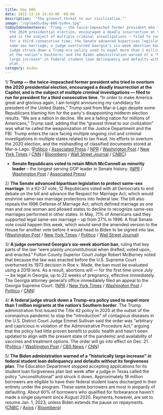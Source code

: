 ```yaml
---
title: Day 666
date: 2022-11-16 14:43:00 -08:00
description: '"The gravest threat to our civilization."'
image: "/uploads/day-666-biden.jpg"
todayInOneSentence: 'Trump — the twice-impeached former president who tried to overturn
  the 2020 presidential election, encouraged a deadly insurrection at the Capitol,
  and is the subject of multiple criminal investigations — filed to run for president
  for a third consecutive time; the Senate advanced bipartisan legislation to protect
  same-sex marriage; a judge overturned Georgia’s six-week abortion ban; a federal
  judge struck down a Trump-era policy used to expel more than 1 million migrants
  at the nation’s Southern; and the Biden administration warned of a "historically
  large increase" in federal student loan delinquency and defaults without its forgiveness
  plan. '
category: biden
---
```


1/ **Trump — the twice-impeached former president who tried to overturn the 2020 presidential election, encouraged a deadly insurrection at the Capitol, and is the subject of multiple criminal investigations — filed to run for president for a third consecutive time**. “In order to make America great and glorious again, I am tonight announcing my candidacy for president of the United States,” Trump said from Mar-a-Lago despite some Republicans blaming him for the party's disappointing midterm election results. “We are a nation in decline. We are a failing nation for millions of Americans,” Trump said, adding that the “gravest threat to our civilization” was what he called the weaponization of the Justice Department and the FBI. Trump enters the race facing multiple ongoing civil and criminal investigations in multiple states related to tax fraud, his efforts to overturn the 2020 election, and the mishandling of classified documents stored at Mar-a-Lago. ([Politico](https://www.politico.com/news/2022/11/15/trump-presidency-2024-candidate-00067130) / [Associated Press](https://apnews.com/article/donald-trump-2024-updates-cd5339d48064a149527e8f9a1aa7614e) / [NPR](https://www.npr.org/2022/11/15/1044234232/trump-announces-run-president-2024) / [Washington Post](https://www.washingtonpost.com/politics/2022/11/15/trump-2024-announcement-running-president/) / [New York Times](https://www.nytimes.com/2022/11/16/us/politics/trump-candidate-biden-strategy.html) / [CNN](https://www.cnn.com/2022/11/15/politics/trump-2024-presidential-bid) / [Bloomberg](https://www.bloomberg.com/news/articles/2022-11-16/trump-makes-his-2024-run-official-defying-calls-to-step-aside?sref=MIBMEEoj) / [Wall Street Journal](https://www.wsj.com/articles/donald-trump-set-to-announce-2024-presidential-bid-11668508202?mod=article_inline) / [CNBC](https://www.cnbc.com/2022/11/15/trump-news-trump-launches-2024-presidential-campaign-in-a-bid-to-seize-early-momentum.html))

* **Senate Republicans voted to retain Mitch McConnell as minority leader** – the longest serving GOP leader in Senate history. ([NPR](https://www.npr.org/2022/11/16/1137104129/mitch-mcconnell-wins-minority-leader-rick-scott-senate-republicans) / [Washington Post](https://www.washingtonpost.com/politics/2022/11/16/mcconnell-scott-senate-republican-house-control/) / [Associated Press](https://apnews.com/article/florida-mitch-mcconnell-congress-9f1be1d3635127dbb3e17a3fae1ac86d))

2/ **The Senate advanced bipartisan legislation to protect same-sex marriage**. In a 62-37 vote, 12 Republicans voted with all Democrats to end debate on the bill and advance the Respect for Marriage Act, which would enshrine same-sex marriage protections into federal law. The bill also repeals the 1996 Defense of Marriage Act, which defined marriage as one man and one woman and allowed states to decline to recognize same-sex marriages performed in other states. In May, 71% of Americans said they supported legal same-sex marriage – up from 27% in 1996. A final Senate vote could happen this week, which would send the amended version to the House for another vote before it would head to Biden to be signed into law. ([Washington Post](https://www.washingtonpost.com/politics/2022/11/16/senate-marriage-equality-bill/) / [New York Times](https://www.nytimes.com/2022/11/16/us/elections/same-sex-marriage-bill-senate.html) / [Politico](https://www.politico.com/news/2022/11/16/same-sex-marriage-bill-senate-gop-support-00067104) / [Wall Street Journal](https://www.wsj.com/articles/senate-vote-on-same-sex-marriage-to-test-level-of-gop-support-11668623694?mod=politics_lead_pos4))

3/ **A judge overturned Georgia’s six-week abortion ban**, ruling that key parts of the law “were plainly unconstitutional when drafted, voted upon, and enacted.” Fulton County Superior Court Judge Robert McBurney noted that because the law was enacted before the U.S. Supreme Court overturned its 1973 decision in Roe v. Wade, the ban must be evaluated using a 2019 lens. As a result, abortions will — for the first time since July — be legal in Georgia, up to 22 weeks of pregnancy, effective immediately. The Georgia attorney general’s office immediately filed an appeal to the Georgia Supreme Court. ([NPR](https://www.npr.org/2022/11/15/1136968734/georgia-abortion-ban-6-weeks-overturned) / [New York Times](https://www.nytimes.com/2022/11/15/us/georgia-abortion-ban.html) / [Washington Post](https://www.washingtonpost.com/politics/2022/11/15/georgia-abortion-ban-overturned/) / [Politico](https://www.politico.com/news/2022/11/15/georgia-court-six-week-abortion-ban-00067015) / [CNN](https://www.cnn.com/2022/11/15/politics/georgia-six-week-abortion-law-overturned/index.html))

4/ **A federal judge struck down a Trump-era policy used to expel more than 1 million migrants at the nation’s Southern border**. The Trump administration first issued the Title 42 policy in 2020 at the outset of the coronavirus pandemic to stop the "introduction" of contagious diseases in the U.S. District Court Judge Emmet Sullivan said the order was “arbitrary and capricious in violation of the Administrative Procedure Act,” arguing that the policy had little proven benefit to public health and hasn't been updated to align with the present state of the pandemic and availability of vaccines and treatment options. The order will go into effect on Dec. 21. ([Politico](https://www.politico.com/news/2022/11/15/immigration-judge-blocks-title-42-limits-00067083) / [Washington Post](https://www.washingtonpost.com/national-security/2022/11/15/border-ruling-title-42/) / [CBS News](https://www.cbsnews.com/news/title-42-blocked-immigration-us-mexico-border/) / [CNN](https://www.cnn.com/2022/11/15/politics/title-42-migrants/index.html))

5/ **The Biden administration warned of a "historically large increase" in federal student loan delinquency and defaults without its forgiveness plan**. The Education Department stopped accepting applications for its student loan forgiveness plan last week after a judge in Texas called the policy “unconstitutional” and struck it down. Approximately 18 million borrowers are eligible to have their federal student loans discharged in their entirety under the program. These same borrowers are most in jeopardy of defaulting. About 60% of borrowers who qualified for forbearance haven’t made a single payment since August 2020. Payments, however, are set to resume Jan. 1, 2023, unless Biden extends the pause on repayments. ([CNBC](https://www.cnbc.com/2022/11/16/biden-administration-warns-of-historically-large-increase-in-student-loan-defaults-without-debt-forgiveness.html) / [Axios](https://www.axios.com/2022/11/16/education-department-student-loan-defaults) / [Bloomberg](https://www.bloomberg.com/news/articles/2022-11-16/student-loan-payments-biden-s-relief-plan-is-frozen-with-defaults-looming?srnd=politics-vp&sref=MIBMEEoj))
